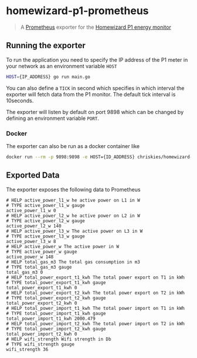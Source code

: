 # homewizard-p1-prometheus
> A [Prometheus](https://prometheus.io/) exporter for the [Homewizard P1 energy monitor](https://www.homewizard.nl/homewizard-wi-fi-p1-meter)
## Running the exporter
To run the application you need to specify the IP address of the P1 meter in your network as an environment variable `HOST`
```sh
HOST={IP_ADDRESS} go run main.go
```

You can also define a `TICK` in second which specifies in which interval the exporter will fetch data from the P1 monitor. The default tick interval is 10seconds.

The exporter will listen by default on port 9898 which can be changed by defining an environment variable `PORT`.

### Docker
The exporter can also be run as a docker container like
```sh
docker run --rm -p 9898:9898 -e HOST={ID_ADDRESS} chriskies/homewizard-p1-prometheus:latest
```

## Exported Data
The exporter exposes the following data to Prometheus
```
# HELP active_power_l1_w he active power on L1 in W
# TYPE active_power_l1_w gauge
active_power_l1_w 0
# HELP active_power_l2_w he active power on L2 in W
# TYPE active_power_l2_w gauge
active_power_l2_w 140
# HELP active_power_l3_w The active power on L3 in W
# TYPE active_power_l3_w gauge
active_power_l3_w 8
# HELP active_power_w The active power in W
# TYPE active_power_w gauge
active_power_w 148
# HELP total_gas_m3 The total gas consumption in m3
# TYPE total_gas_m3 gauge
total_gas_m3 0
# HELP total_power_export_t1_kwh The total power export on T1 in kWh
# TYPE total_power_export_t1_kwh gauge
total_power_export_t1_kwh 0
# HELP total_power_export_t2_kwh The total power export on T2 in kWh
# TYPE total_power_export_t2_kwh gauge
total_power_export_t2_kwh 0
# HELP total_power_import_t1_kwh The total power import on T1 in kWh
# TYPE total_power_import_t1_kwh gauge
total_power_import_t1_kwh 2000.479
# HELP total_power_import_t2_kwh The total power import on T2 in kWh
# TYPE total_power_import_t2_kwh gauge
total_power_import_t2_kwh 0
# HELP wifi_strength Wifi strength in Db
# TYPE wifi_strength gauge
wifi_strength 36
```
